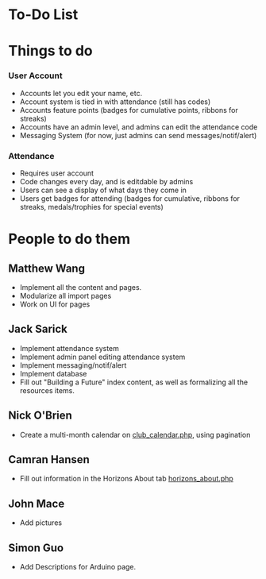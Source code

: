 # To-Do List
# Things to do
### User Account
* Accounts let you edit your name, etc.
* Account system is tied in with attendance (still has codes)
* Accounts feature points (badges for cumulative points, ribbons for streaks)
* Accounts have an admin level, and admins can edit the attendance code
* Messaging System (for now, just admins can send messages/notif/alert)

### Attendance
* Requires user account
* Code changes every day, and is editdable by admins
* Users can see a display of what days they come in
* Users get badges for attending (badges for cumulative, ribbons for streaks, medals/trophies for special events)

# People to do them

## Matthew Wang
* Implement all the content and pages.
* Modularize all import pages
* Work on UI for pages

## Jack Sarick
* Implement attendance system
* Implement admin panel editing attendance system
* Implement messaging/notif/alert 
* Implement database
* Fill out "Building a Future" index content, as well as formalizing all the resources items.

## Nick O'Brien
* Create a multi-month calendar on [club_calendar.php](club_calendar.php), using pagination

## Camran Hansen
* Fill out information in the Horizons About tab [horizons_about.php](horizons_about.php)

## John Mace
* Add pictures

## Simon Guo
* Add Descriptions for Arduino page.
